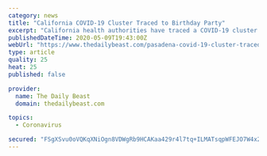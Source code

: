 ```yaml
---
category: news
title: "California COVID-19 Cluster Traced to Birthday Party"
excerpt: "California health authorities have traced a COVID-19 cluster to a birthday party attended by a woman who showed up “joking she may have the virus.” Lisa Derderian, a spokeswoman for the city of Pasadena,"
publishedDateTime: 2020-05-09T19:43:00Z
webUrl: "https://www.thedailybeast.com/pasadena-covid-19-cluster-traced-to-birthday-party-and-selfish-reveler"
type: article
quality: 25
heat: 25
published: false

provider:
  name: The Daily Beast
  domain: thedailybeast.com

topics:
  - Coronavirus

secured: "FSgXSvu0oVQKqXNiOgn8VDWgRb9HCAKaa429r4l7tq+ILMATsqpWFEJO7W4x2/ypBvS+baJVL1HFKnb9G467PnhsQiVMCSfAQY5UcO3OBOE9NqMaaEFlgOOO4zrWxkIlBVMr40G4qcelC8kIIAPSWKsbvmNc6DuWtWcwCvRkDqIyesnsyNW1vkS3M+BncZhAbhcopibtLTqfgNZi7fht+Abw5RC8JFPafAZZ3HPfj2LlF1mwQlNlrggV9pscTkG01MHf5qHtfs1A5zCFMYfaPqp26fvcXh5gf+NHKV/ZsZQWP0bJ8S5N7U2JFRS7l9jk1IE+A3lP9zXAw4naT7/UEZT4ZJmb1TsVnuxMjueQ/d9KXwmrVNBzZ4BuJmr7T85OTuuN/xH1hra2U6mgJGBAms+zp0opN1B5FxqZxtQm3gmAgPi7K939wpTjH1W3flrsi3FYzib41B7dn5DLnnkwjSVVsiEeeVTb9WwJmekb6j8=;PVozbYh4BRbKdYYWiYz9sQ=="
---
```


